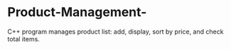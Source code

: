 # Product-Management-
C++ program manages product list: add, display, sort by price, and check total items.

